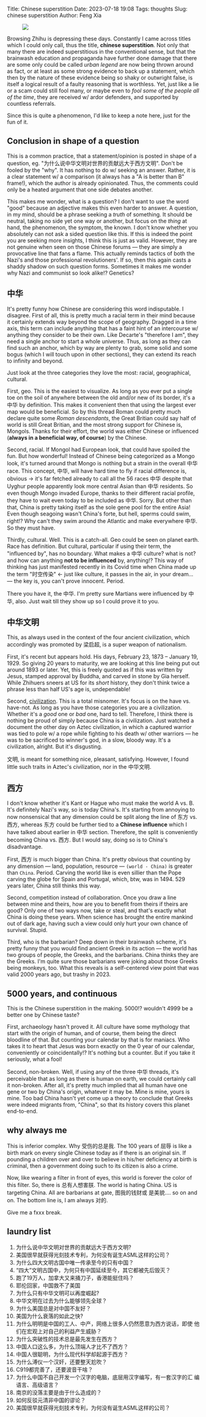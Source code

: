 Title: Chinese superstition
Date: 2023-07-18 19:08
Tags: thoughts
Slug: chinese superstition
Author: Feng Xia

<figure class="col s12">
  <img src="images/DSC_0906.JPG"/>
</figure>

Browsing Zhihu is depressing these days. Constantly I came across
titles which I could only call, thus the title, **chinese
superstition**. Not only that many there are indeed superstitious in
the conventional sense, but that the brainwash education and
propaganda have further done damage that there are some only could be
called _urban legend_ are now being thrown around as fact, or at least
as some strong evidence to back up a statement, which then by the
nature of these evidence being so shaky or outwright false, is itself
a logical result of a faulty reasoning that is worthless. Yet, just
like a lie or a scam could still fool many, or maybe even to _fool
some of the people all of the time_, they are received w/ ardor
defenders, and supported by countless referrals.

Since this is quite a phenomenon, I'd like to keep a note here, just
for the fun of it.

## Conclusion in shape of a question

This is a common practice, that a statement/opinion is posted in shape
of a question, eg. "为什么说中华文明对世界的贡献远大于西方文明". Don't
be fooled by the "why". It has nothing to do w/ seeking an
answer. Rather, it is a clear statement w/ a comparison (it always has
a "A is better than B" frame!), which the author is already
opinionated. Thus, the comments could only be a heated argument that
one side debates another.

This makes me wonder, what is a question? I don't want to use the word
"good" because an adjective makes this even harder to answer. A
question, in my mind, should be a phrase seeking a _truth_ of
something. It should be neutral, taking no side yet one way or
another, but focus on the _thing_ at hand, the phenomenon, the
symptom, the known. I don't know whether you absolutely can not ask a
sided question like this. If this is indeed the point you are seeking
more insights, I think this is just as valid. However, they are not
genuine when seen on those Chinese forums &mdash; they are simply a
provocative line that fans a flame. This actually reminds tactics of
both the Nazi's and those professional revolutioners'. If so, then
this again casts a shaddy shadow on such question forms. Sometimes it
makes me wonder why Nazi and communist so look alike!? Genetics?

## 中华

It's pretty funny how Chinese are considering this word
indisputable. I disagree. First of all, this is pretty much a racial
term in their mind because it certainly extends way beyond the scope
of geography. Dragged in a time axis, this term can include anything
that has a faint hint of an intercourse w/ anything they consider to
be their own. Like Decarte's "therefore I am", they need a single
anchor to start a whole universe. Thus, as long as they can find such
an anchor, which by way are plenty to grab, some solid and some bogus
(which I will touch upon in other sections), they can extend its reach
to infinity and beyond.

Just look at the three categories they love the most: racial,
geographical, cultural.

First, geo. This is the easiest to visualize. As long as you ever put
a single toe on the soil of anywhere between the old and/or new of its
border, it's a 中华 by definition. This makes it convenient then that
using the largest ever map would be beneficial. So by this thread
Roman could pretty much declare quite some _Roman descendants_, the
Great Britian could say half of world is still Great Britian, and the
most strong support for Chinese is, Mongols. Thanks for their effort,
the world was either Chinese or influenced (**always in a beneficial
way, of course**) by the Chinese.

Second, racial. If Mongol had European look, that could have spoiled
the fun. But how wonderful! Instead of Chinese being categorized as a
Mongo look, it's turned around that Mongo is nothing but a strain in
the overall 中华 race. This concept, 中华, will have hard time to fly
if racial difference is, obvious &rarr; it's far fetched already to
call all the 56 races 中华 despite that Uyghur people apparently look
more central Asian than 中华 residents. So even though Mongo invaded
Europe, thanks to their different racial profile, they have to wait
even today to be included as 中华. Sorry. But other than that, China
is pretty taking itself as the sole gene pool for the entire Asia!
Even though seagoing wasn't China's forte, but hell, sperms could
swim, right!? Why can't they swim around the Atlantic and make
everywhere 中华. So they must have.

Thirdly, cultural. Well. This is a catch-all. Geo could be seen on
planet earth. Race has definition. But cultural, particular if using
their term, the "influenced by", has no boundary. What makes a 中华
culture? what is not? and how can anything **not to be influenced**
by, anything!? This way of thinking has just manifested recently in
its Covid time when China made up the term "时空传染" &larr; just like
culture, it passes in the air, in your dream... &mdash; the key is,
you can't prove innocent. Period.

There you have it, the 中华. I'm pretty sure Martians were influenced
by 中华, also. Just wait till they show up so I could prove it to you.

## 中华文明

This, as always used in the context of the four ancient civilization,
which accordingly was promoted by 梁启超, is a super weapon of
nationalism.

First, it's recent but appears hold. His days, February 23, 1873 –
January 19, 1929. So giving 20 years to maturity, we are looking at
this line being put out around 1893 or later. Yet, this is freely
quoted as if this was written by Jesus, stamped approval by
Buddha, and carved in stone by Gia herself. While Zhihuers sneers at
US for its _short_ history, they don't think twice a phrase less than
half US's age is, undependable!

Second, [civilization][1]. This is a total misnomer. It's focus is on
the have vs. have-not. As long as you have those categories you are a
civilization. Whether it's a _good_ one or _bad_ one, hard to
tell. Therefore, I think there is nothing be proud of simply because
China is a civilization. Just watched a document the other day on
Aztec civilization, in which a captured warrior was tied to pole w/ a
rope while fighting to his death w/ other warriors &mdash; he was to
be sacrificed to winner's god, in a slow, bloody way. It's a
civilization, alright. But it's disgusting.

文明, is meant for something nice, pleasant, satisfying. However, I
found little such traits in Aztec's civilization, nor in the 中华文明.

## 西方<blank>

I don't know whether it's Kant or Hague who must make the world A
vs. B. It's definitely Nazi's way, so is today China's. It's starting
from annoying to now nonsensical that any dimension could be split
along the line of 东方 vs. 西方, whereas 东方 could be further tied to
a **Chinese influence** which I have talked about earlier in 中华
section. Therefore, the split is conveniently becoming China vs. 西方.
But I would say, doing so is to China's disadvantage.

First, 西方 is much bigger than China. It's pretty obvious that
counting by any dimension &mdash; land, population, resource &mdash;
`(world - China)` is greater than `China`. Period. Carving the world
like is even sillier than the Pope carving the globe for Spain and
Portugal, which, btw, was in 1494. 529 years later, China still thinks
this way.

Second, competition instead of collaboration. Once you draw a line
between mine and theirs, how are you to benefit from theirs if theirs
are good? Only one of two ways now, take or steal, and that's exactly
what China is doing these years. When science has brought the entire
mankind out of dark age, having such a view could only hurt your own
chance of survival. Stupid.

Third, who is the barbarian? Deep down in their brainwash scheme, it's
pretty funny that you would find ancient Greek in its action &mdash;
the world has two groups of people, the Greeks, and the
barbarians. China thinks they are the Greeks. I'm quite sure those
barbarians were joking about those Greeks being monkeys, too. What
this reveals is a self-centered view point that was valid 2000 years
ago, but trashy in 2023.

## 5000 years, and continuous

This is the Chinese superstition in the making. 5000!? wouldn't 4999
be a better one by Chinese taste?

First, archaeology hasn't proved it. All culture have some mythology
that start with the origin of human, and of course, them being the
direct bloodline of that.
But counting your calendar by that is for
maniacs. Who takes it to heart that Jesus was born exactly on the 0
year of our calendar, conveniently or coincidentally!? It's nothing
but a counter. But if you take it seriously, what a fool!

Second, non-broken. Well, if using any of the three 中华 threads, it's
perceivable that as long as there is human on earth, we could
certainly call it non-broken. After all, it's pretty much implied that
all human have one gene or two by China's origin, whatever it may
be. Mine is mine, yours is mine. Too bad China hasn't yet come up a
theory to conclude that Greeks were indeed migrants from, "China", so
that its history covers this planet end-to-end.

## why always me

This is inferior complex. Why 受伤的总是我. The 100 years of 屈辱 is
like a birth mark on every single Chinese today as if there is an
original sin. If pounding a children over and over to believe in
his/her deficiency at birth is criminal, then a government doing such
to its citizen is also a crime.

Now, like wearing a filter in front of eyes, this world is forever the
color of this filter. So, there is 总有人想害朕. The world is hating
China. US is targeting China. All are barbarians at gate, 图我的钱财或
是美貌.... so on and on. The bottom line is, I am always 对的.

Give me a fxxx break.

## laundry list

1. 为什么说中华文明对世界的贡献远大于西方文明?
2. 美国很早就获得光刻技术专利，为何没有诞生ASML这样的公司？
3. 为什么四大文明古国中唯一传承至今的只有中国？
4. “四大”文明古国中，为何只有中国延续至今，其它都被先后毁灭？
5. 跑了19万人，加拿大又来捅刀子，香港能挺住吗？
6. 耶伦回家，中国救不了美国
7. 为什么只有中华文明可以再度崛起?
8. 中华文明在过去为什么能够领先全球？
9. 为什么美国总是对中国不友好？
10. 美国为什么衰落的如此之快?
11. 为什么明明是中国的工人、中产，网络上很多人仍然愿意为西方说话，即使
    他们在宏观上对自己的利益产生威胁？
12. 为什么突破性的技术总是最先发生在西方？
13. 中国人口这么多，为什么顶端人才比不了西方？
14. 中国人很聪明，为什么现代科学却起源于西方？
15. 为什么溥仪一个汉奸，还要整天尬吹？
16. C919都完善了，还要波音干啥？
17. 为什么中国不自己开发一个汉字的电脑，底层用汉字编写，有一套汉字的汇
    编语言、高级语言？
18. 南京的没落主要是由于什么造成的？
19. 如何反驳元清非中国的谬论？
20. 美国很早就获得光刻技术专利，为何没有诞生ASML这样的公司？

[1]: https://en.wikipedia.org/wiki/Civilization
